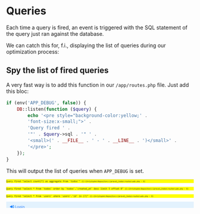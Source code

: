 # Queries

Each time a query is fired, an event is triggered with the SQL statement of the query just ran against the database.

We can catch this for, f.i., displaying the list of queries during our optimization process:

## Spy the list of fired queries

A very fast way is to add this function in our `/app/routes.php` file. Just add this bloc:

```php
if (env('APP_DEBUG', false)) {
	DB::listen(function ($query) {
		echo '<pre style="background-color:yellow;' .
		'font-size:x-small;">' .
		'Query fired ' .
		'"' . $query->sql . '" ' .
		'<small>(' . __FILE__ . ' - ' . __LINE__ . ')</small>' .
		'</pre>';
	});
}
```

This will output the list of queries when `APP_DEBUG` is set.

![Listen queries](./images/listen_queries.png)
